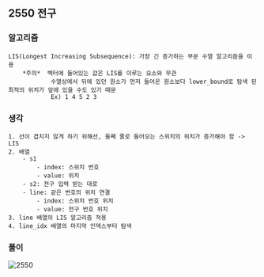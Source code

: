 ## 2550 전구

### 알고리즘
```
LIS(Longest Increasing Subsequence): 가장 긴 증가하는 부분 수열 알고리즘을 이용   
    *주의*  벡터에 들어있는 값은 LIS를 이루는 요소와 무관  
            수열상에서 뒤에 있던 원소가 먼저 들어온 원소보다 lower_bound로 탐색 된 최적의 위치가 앞에 있을 수도 있기 때문  
            Ex) 1 4 5 2 3
```

### 생각
```
1. 선이 겹치지 않게 하기 위해선, 둘째 줄로 들어오는 스위치의 위치가 증가해야 함 -> LIS
2. 배열 
    - s1  
        - index: 스위치 번호  
        - value: 위치  
    - s2: 전구 입력 받는 대로  
    - line: 같은 번호의 위치 연결  
        - index: 스위치 번호 위치  
        - value: 전구 번호 위치  
3. line 배열의 LIS 알고리즘 적용
4. line_idx 배열의 마지막 인덱스부터 탐색  
```

### 풀이
![2550](https://user-images.githubusercontent.com/57518908/126972136-e3a64139-831f-4d00-9906-a172b4d1be52.jpg)
